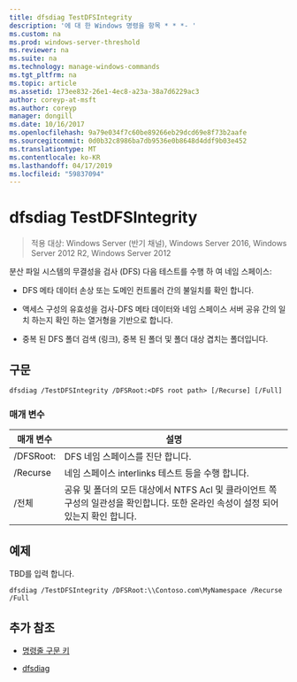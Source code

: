 ```yaml
---
title: dfsdiag TestDFSIntegrity
description: '에 대 한 Windows 명령을 항목 * * *- '
ms.custom: na
ms.prod: windows-server-threshold
ms.reviewer: na
ms.suite: na
ms.technology: manage-windows-commands
ms.tgt_pltfrm: na
ms.topic: article
ms.assetid: 173ee832-26e1-4ec8-a23a-38a7d6229ac3
author: coreyp-at-msft
ms.author: coreyp
manager: dongill
ms.date: 10/16/2017
ms.openlocfilehash: 9a79e034f7c60be89266eb29dcd69e8f73b2aafe
ms.sourcegitcommit: 0d0b32c8986ba7db9536e0b8648d4ddf9b03e452
ms.translationtype: MT
ms.contentlocale: ko-KR
ms.lasthandoff: 04/17/2019
ms.locfileid: "59837094"
---
```

# <a name="dfsdiag-testdfsintegrity"></a>dfsdiag TestDFSIntegrity

>적용 대상: Windows Server (반기 채널), Windows Server 2016, Windows Server 2012 R2, Windows Server 2012

분산 파일 시스템의 무결성을 검사 \(DFS\) 다음 테스트를 수행 하 여 네임 스페이스:  
  
-   DFS 메타 데이터 손상 또는 도메인 컨트롤러 간의 불일치를 확인 합니다.  
  
-   액세스 구성의 유효성을 검사\-DFS 메타 데이터와 네임 스페이스 서버 공유 간의 일치 하는지 확인 하는 열거형을 기반으로 합니다.  
  
-   중복 된 DFS 폴더 검색 \(링크\), 중복 된 폴더 및 폴더 대상 겹치는 폴더입니다.  
  
  
  
## <a name="syntax"></a>구문  
  
```  
dfsdiag /TestDFSIntegrity /DFSRoot:<DFS root path> [/Recurse] [/Full]  
```  
  
### <a name="parameters"></a>매개 변수  
  
|매개 변수|설명|  
|-------|--------|  
|\/DFSRoot:<DFS root path>|DFS 네임 스페이스를 진단 합니다.|  
|\/Recurse|네임 스페이스 interlinks 테스트 등을 수행 합니다.|  
|\/전체|공유 및 폴더의 모든 대상에서 NTFS Acl 및 클라이언트 쪽 구성의 일관성을 확인합니다. 또한 온라인 속성이 설정 되어 있는지 확인 합니다.|  
  
## <a name="BKMK_Examples"></a>예제  
TBD를 입력 합니다.  
  
```  
dfsdiag /TestDFSIntegrity /DFSRoot:\\Contoso.com\MyNamespace /Recurse /Full  
```  
  
## <a name="additional-references"></a>추가 참조  
  
-   [명령줄 구문 키](command-line-syntax-key.md)  
  
-   [dfsdiag](dfsdiag.md)  
  

